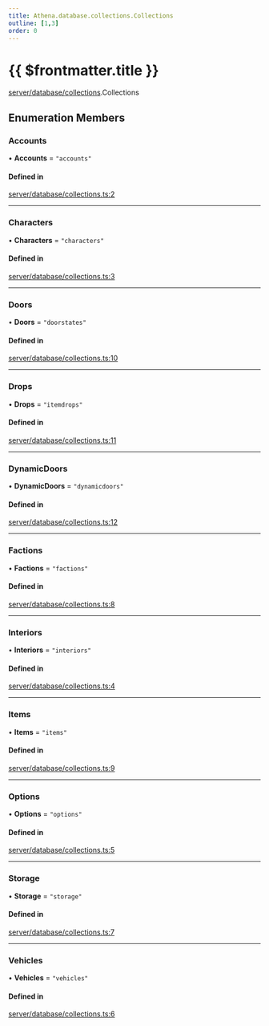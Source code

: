 ```yaml
---
title: Athena.database.collections.Collections
outline: [1,3]
order: 0
---
```


# {{ $frontmatter.title }}


[server/database/collections](../modules/server_database_collections.md).Collections

## Enumeration Members

### Accounts

• **Accounts** = ``"accounts"``

#### Defined in

[server/database/collections.ts:2](https://github.com/Stuyk/altv-athena/blob/0a4b65e/src/core/server/database/collections.ts#L2)

___

### Characters

• **Characters** = ``"characters"``

#### Defined in

[server/database/collections.ts:3](https://github.com/Stuyk/altv-athena/blob/0a4b65e/src/core/server/database/collections.ts#L3)

___

### Doors

• **Doors** = ``"doorstates"``

#### Defined in

[server/database/collections.ts:10](https://github.com/Stuyk/altv-athena/blob/0a4b65e/src/core/server/database/collections.ts#L10)

___

### Drops

• **Drops** = ``"itemdrops"``

#### Defined in

[server/database/collections.ts:11](https://github.com/Stuyk/altv-athena/blob/0a4b65e/src/core/server/database/collections.ts#L11)

___

### DynamicDoors

• **DynamicDoors** = ``"dynamicdoors"``

#### Defined in

[server/database/collections.ts:12](https://github.com/Stuyk/altv-athena/blob/0a4b65e/src/core/server/database/collections.ts#L12)

___

### Factions

• **Factions** = ``"factions"``

#### Defined in

[server/database/collections.ts:8](https://github.com/Stuyk/altv-athena/blob/0a4b65e/src/core/server/database/collections.ts#L8)

___

### Interiors

• **Interiors** = ``"interiors"``

#### Defined in

[server/database/collections.ts:4](https://github.com/Stuyk/altv-athena/blob/0a4b65e/src/core/server/database/collections.ts#L4)

___

### Items

• **Items** = ``"items"``

#### Defined in

[server/database/collections.ts:9](https://github.com/Stuyk/altv-athena/blob/0a4b65e/src/core/server/database/collections.ts#L9)

___

### Options

• **Options** = ``"options"``

#### Defined in

[server/database/collections.ts:5](https://github.com/Stuyk/altv-athena/blob/0a4b65e/src/core/server/database/collections.ts#L5)

___

### Storage

• **Storage** = ``"storage"``

#### Defined in

[server/database/collections.ts:7](https://github.com/Stuyk/altv-athena/blob/0a4b65e/src/core/server/database/collections.ts#L7)

___

### Vehicles

• **Vehicles** = ``"vehicles"``

#### Defined in

[server/database/collections.ts:6](https://github.com/Stuyk/altv-athena/blob/0a4b65e/src/core/server/database/collections.ts#L6)
